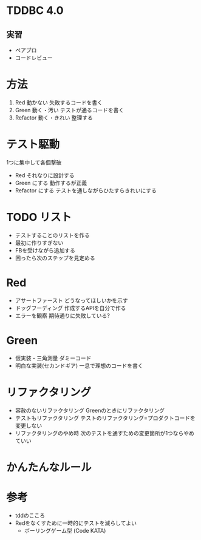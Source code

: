 # TDDBC 4.0


## 実習

* ペアプロ
* コードレビュー

# 方法
1. Red 動かない
   失敗するコードを書く
2. Green 動く・汚い
   テストが通るコードを書く
3. Refactor 動く・きれい
   整理する

# テスト駆動

1つに集中して各個撃破

* Red
    それなりに設計する
* Green にする
    動作するが正義
* Refactor にする
    テストを通しながらひたすらきれいにする

# TODO リスト

* テストすることのリストを作る
* 最初に作りすぎない
* FBを受けながら追加する
* 困ったら次のステップを見定める


# Red
* アサートファースト どうなってほしいかを示す
* ドッグフーディング 作成するAPIを自分で作る
* エラーを観察 期待通りに失敗している?

# Green
* 仮実装・三角測量       ダミーコード
* 明白な実装(セカンドギア) 一息で理想のコードを書く

# リファクタリング
* 容赦のないリファクタリング Greenのときにリファクタリング
* テストもリファクタリング  テストのリファクタリング=プロダクトコードを変更しない
* リファクタリングのやめ時  次のテストを通すための変更箇所が1つならやめていい

# かんたんなルール

# 参考
* tddのこころ
* Redをなくすために一時的にテストを減らしてよい
  * ボーリングゲーム型 (Code KATA)
